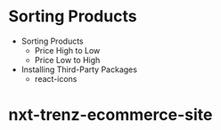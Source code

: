 # Sorting Products

- Sorting Products
  - Price High to Low
  - Price Low to High
- Installing Third-Party Packages
  - react-icons
# nxt-trenz-ecommerce-site
